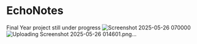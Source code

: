 # EchoNotes
Final Year project still under progress
![Screenshot 2025-05-26 070000](https://github.com/user-attachments/assets/e3c769cb-2d6f-4e62-9f46-9d11f3d35986)
![Uploading Screenshot 2025-05-26 014601.png…]()
